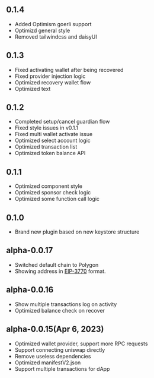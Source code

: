 ## 0.1.4

-   Added Optimism goerli support
-   Optimizd general style
-   Removed tailwindcss and daisyUI

## 0.1.3

-   Fixed activating wallet after being recovered
-   Fixed provider injection logic
-   Optimized recovery wallet flow
-   Optimized text

## 0.1.2

-   Completed setup/cancel guardian flow
-   Fixed style issues in v0.1.1
-   Fixed multi wallet activate issue
-   Optimized select account logic
-   Optimized transaction list
-   Optimized token balance API


## 0.1.1

-   Optimized component style
-   Optimized sponsor check logic
-   Optimized some function call logic

## 0.1.0

-   Brand new plugin based on new keystore structure

## alpha-0.0.17

-   Switched default chain to Polygon
-   Showing address in [EIP-3770](https://github.com/ethereum/EIPs/blob/master/EIPS/eip-3770.md) format.

## alpha-0.0.16

-   Show multiple transactions log on activity
-   Optimized balance check on recover

## alpha-0.0.15(Apr 6, 2023)

-   Optimized wallet provider, support more RPC requests
-   Support connecting uniswap directly
-   Remove useless dependencies
-   Optimized manifestV2.json
-   Support multiple transactions for dApp
